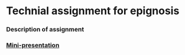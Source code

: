 # Technial assignment for epignosis

### Description of assignment


### [Mini-presentation](epignosis-ta.pdf)

